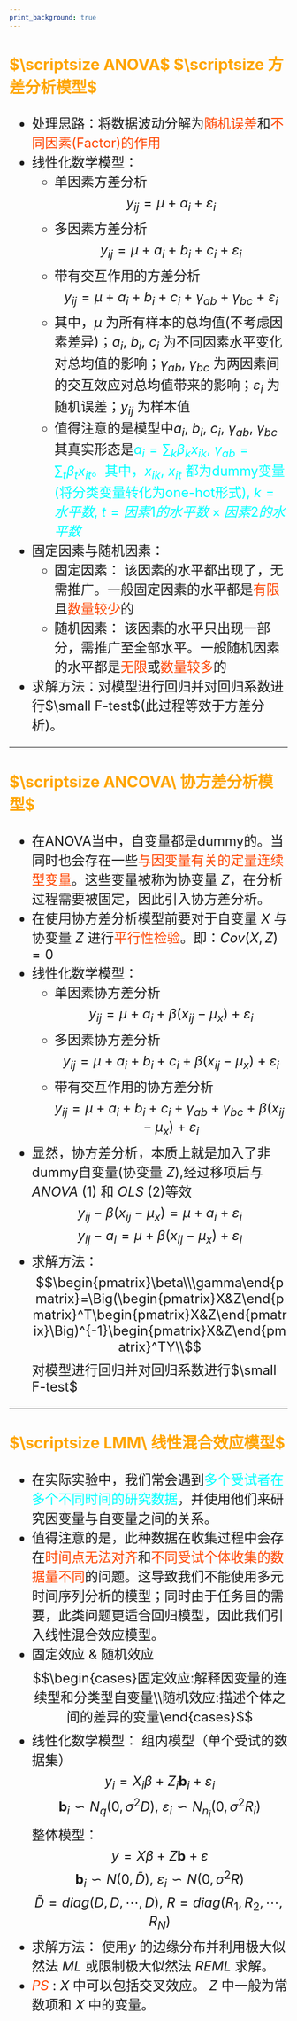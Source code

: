 ```yaml
---
print_background: true
---
```

<font size=5>



### <font color=orange>$\scriptsize ANOVA$ $\scriptsize 方差分析模型$  </font>
- 处理思路：将数据波动分解为<font color=orangered>随机误差</font>和<font color=orangered>不同因素(Factor)的作用</font>
- 线性化数学模型：
  - 单因素方差分析
    $$y_{ij}=\mu+a_i+\varepsilon_i$$
  - 多因素方差分析
    $$y_{ij}=\mu+a_i+b_i+c_i+\varepsilon_i$$
  - 带有交互作用的方差分析
    $$y_{ij}=\mu+a_i+b_i+c_i+\gamma_{ab}+\gamma_{bc}+\varepsilon_i$$
  - 其中，$\mu$ 为所有样本的总均值(不考虑因素差异)；$a_i,\ b_i,\ c_i$ 为不同因素水平变化对总均值的影响；$\gamma_{ab},\ \gamma_{bc}$ 为两因素间的交互效应对总均值带来的影响；$\varepsilon_i$ 为随机误差；$y_{ij}$ 为样本值
  - 值得注意的是模型中$a_i,\ b_i,\ c_i,\ \gamma_{ab},\ \gamma_{bc}$ 其真实形态是<font color=Aqua>$a_i=\sum_{k}\beta_k x_{ik},\ \gamma_{ab}=\sum_{t}\beta_t x_{it}$。其中，$x_{ik},\ x_{it}$ 都为dummy变量(将分类变量转化为one-hot形式), $k=水平数,\ t=因素1的水平数\times 因素2的水平数$</font>
- 固定因素与随机因素：
  - 固定因素：
    该因素的水平都出现了，无需推广。一般固定因素的水平都是<font color=orangered>有限</font>且<font color=orangered>数量较少</font>的
  - 随机因素：
    该因素的水平只出现一部分，需推广至全部水平。一般随机因素的水平都是<font color=orangered>无限</font>或<font color=orangered>数量较多</font>的
- 求解方法：对模型进行回归并对回归系数进行$\small F-test$(此过程等效于方差分析)。

---

### <font color=orange>$\scriptsize ANCOVA\ 协方差分析模型$  </font>
- 在ANOVA当中，自变量都是dummy的。当同时也会存在一些<font color=orangered>与因变量有关的定量连续型变量</font>。这些变量被称为协变量 $Z$，在分析过程需要被固定，因此引入协方差分析。
- 在使用协方差分析模型前要对于自变量 $X$ 与协变量 $Z$ 进行<font color=orangered>平行性检验</font>。即：$Cov(X,Z)=0$
- 线性化数学模型：
  - 单因素协方差分析
    $$y_{ij}=\mu+a_i+\beta(x_{ij}-\mu_x)+\varepsilon_i$$
  - 多因素协方差分析
    $$y_{ij}=\mu+a_i+b_i+c_i+\beta(x_{ij}-\mu_x)+\varepsilon_i$$
  - 带有交互作用的协方差分析
    $$y_{ij}=\mu+a_i+b_i+c_i+\gamma_{ab}+\gamma_{bc}+\beta(x_{ij}-\mu_x)+\varepsilon_i$$ 
- 显然，协方差分析，本质上就是加入了非dummy自变量(协变量 $Z$),经过移项后与$ANOVA\ (1)$ 和 $OLS\ (2)$等效 $$y_{ij}-\beta(x_{ij}-\mu_x)=\mu+a_i+\varepsilon_i\tag{1}$$  $$y_{ij}-a_i=\mu+\beta(x_{ij}-\mu_x)+\varepsilon_i\tag{2}$$
- 求解方法：
  $$\begin{pmatrix}\beta\\\gamma\end{pmatrix}=\Big(\begin{pmatrix}X&Z\end{pmatrix}^T\begin{pmatrix}X&Z\end{pmatrix}\Big)^{-1}\begin{pmatrix}X&Z\end{pmatrix}^TY\\$$
  对模型进行回归并对回归系数进行$\small F-test$

---

### <font color=orange>$\scriptsize LMM\ 线性混合效应模型$  </font>
- 在实际实验中，我们常会遇到<font color=Aqua>多个受试者在多个不同时间的研究数据</font>，并使用他们来研究因变量与自变量之间的关系。
- 值得注意的是，此种数据在收集过程中会存在<font color=orangered>时间点无法对齐</font>和<font color=orangered>不同受试个体收集的数据量不同</font>的问题。这导致我们不能使用多元时间序列分析的模型；同时由于任务目的需要，此类问题更适合回归模型，因此我们引入线性混合效应模型。
- 固定效应 & 随机效应
  $$\begin{cases}固定效应:解释因变量的连续型和分类型自变量\\随机效应:描述个体之间的差异的变量\end{cases}$$
- 线性化数学模型：
  组内模型（单个受试的数据集）
  $$y_i=X_i\beta+Z_i\bm{b}_i+\varepsilon_i$$ $$\bm{b}_i\backsim N_q(0,\sigma^2D),\ \varepsilon_i\backsim N_{n_i}(0,\sigma^2R_i)$$ 
  整体模型：
  $$y=X\beta+Z\bm{b}+\varepsilon$$ $$\bm{b}_i\backsim N(0,\tilde{D}),\ \varepsilon_i\backsim N(0,\sigma^2R)$$ $$\tilde{D}=diag(D,D,\cdots,D),\ R=diag(R_1,R_2,\cdots,R_N)$$
- 求解方法：
  使用$y$ 的边缘分布并利用极大似然法 $ML$ 或限制极大似然法 $REML$ 求解。
- <font color=orangered>$PS$</font> :
  $X$ 中可以包括交叉效应。
  $Z$ 中一般为常数项和 $X$ 中的变量。